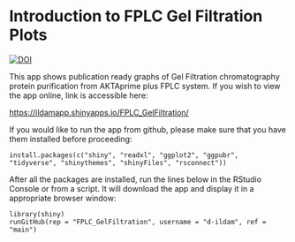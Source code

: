# Introduction to FPLC Gel Filtration Plots
[![DOI](https://zenodo.org/badge/810002422.svg)](https://zenodo.org/doi/10.5281/zenodo.11459291)


This app shows publication ready graphs of Gel Filtration chromatography protein purification from AKTAprime plus FPLC system. If you wish to view the app online, link is accessible here:

https://ildamapp.shinyapps.io/FPLC_GelFiltration/


If you would like to run the app from github, please make sure that you have them installed before proceeding:

```
install.packages(c("shiny", "readxl", "ggplot2", "ggpubr", "tidyverse", "shinythemes", "shinyFiles", "rsconnect"))
```

After all the packages are installed, run the lines below in the RStudio Console or from a script. It will download the app and display it in a appropriate browser window:

```
library(shiny)
runGitHub(rep = "FPLC_GelFiltration", username = "d-ildam", ref = "main")
```
